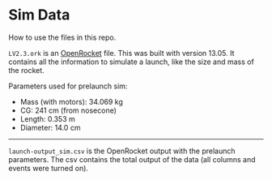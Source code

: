# Sim Data

How to use the files in this repo.

`LV2.3.ork` is an [OpenRocket](http://openrocket.info/) file.
This was built with version 13.05. It contains all the
information to simulate a launch, like the size and mass of
the rocket.

Parameters used for prelaunch sim:

 - Mass (with motors): 34.069 kg
 - CG: 241 cm (from nosecone)
 - Length: 0.353 m
 - Diameter: 14.0 cm

---------------------------------------------------------------


`launch-output_sim.csv` is the OpenRocket output with the prelaunch
parameters. The csv contains the total output of the data
(all columns and events were turned on).
